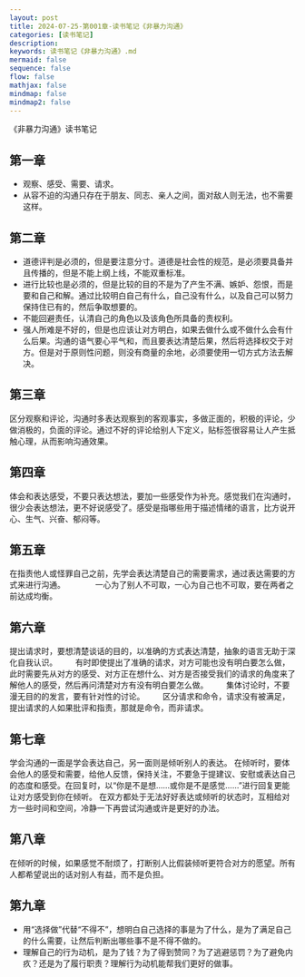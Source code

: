 ```yaml
---
layout: post
title: 2024-07-25-第001章-读书笔记《非暴力沟通》
categories: [读书笔记]
description: 
keywords: 读书笔记《非暴力沟通》.md
mermaid: false
sequence: false
flow: false
mathjax: false
mindmap: false
mindmap2: false
---
```

《非暴力沟通》读书笔记

## 第一章

- 观察、感受、需要、请求。
- 从容不迫的沟通只存在于朋友、同志、亲人之间，面对敌人则无法，也不需要这样。

## 第二章

- 道德评判是必须的，但是要注意分寸。道德是社会性的规范，是必须要具备并且传播的，但是不能上纲上线，不能双重标准。
- 进行比较也是必须的，但是比较的目的不是为了产生不满、嫉妒、怨恨，而是要和自己和解。通过比较明白自己有什么，自己没有什么，以及自己可以努力保持住已有的，然后争取想要的。
- 不能回避责任，认清自己的角色以及该角色所具备的责权利。
- 强人所难是不好的，但是也应该让对方明白，如果去做什么或不做什么会有什么后果。沟通的语气要心平气和，而且要表达清楚后果，然后将选择权交于对方。但是对于原则性问题，则没有商量的余地，必须要使用一切方式方法去解决。

## 第三章

区分观察和评论，沟通时多表达观察到的客观事实，多做正面的，积极的评论，少做消极的，负面的评论。通过不好的评论给别人下定义，贴标签很容易让人产生抵触心理，从而影响沟通效果。

## 第四章

体会和表达感受，不要只表达想法，要加一些感受作为补充。感觉我们在沟通时，很少会表达想法，更不好说感受了。感受是指哪些用于描述情绪的语言，比方说开心、生气、兴奋、郁闷等。

## 第五章

在指责他人或怪罪自己之前，先学会表达清楚自己的需要需求，通过表达需要的方式来进行沟通。　　
　　一心为了别人不可取，一心为自己也不可取，要在两者之前达成均衡。

## 第六章

提出请求时，要想清楚谈话的目的，以准确的方式表达清楚，抽象的语言无助于深化自我认识。
　　有时即使提出了准确的请求，对方可能也没有明白要怎么做，此时需要先从对方的感受、对方正在想什么、对方是否接受我们的请求的角度来了解他人的感受，然后再问清楚对方有没有明白要怎么做。
　　集体讨论时，不要漫无目的的发言，要有针对性的讨论。
　　区分请求和命令，请求没有被满足，提出请求的人如果批评和指责，那就是命令，而非请求。

## 第七章

学会沟通的一面是学会表达自己，另一面则是倾听别人的表达。
在倾听时，要体会他人的感受和需要，给他人反馈，保持关注，不要急于提建议、安慰或表达自己的态度和感受。在回复时，以“你是不是想……或你是不是感觉……”进行回复更能让对方感受到你在倾听。
在双方都处于无法好好表达或倾听的状态时，互相给对方一些时间和空间，冷静一下再尝试沟通或许是更好的办法。

## 第八章
在倾听的时候，如果感觉不耐烦了，打断别人比假装倾听更符合对方的愿望。所有人都希望说出的话对别人有益，而不是负担。


## 第九章
- 用“选择做”代替“不得不”，想明白自己选择的事是为了什么，是为了满足自己的什么需要，让然后判断出哪些事不是不得不做的。
- 理解自己的行为动机，是为了钱？为了得到赞同？为了逃避惩罚？为了避免内疚？还是为了履行职责？理解行为动机能帮我们更好的做事。